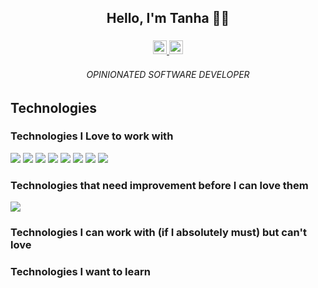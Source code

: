 <h2 align="center">Hello, I'm Tanha 👋🏽 </h2>
<h3 align="center">
  <a href="https://www.linkedin.com/in/tanhapatoliya/" >
    <img  alt="tanhapatoliya | LinkedIn" width="22px" src="https://cdn.jsdelivr.net/npm/simple-icons@v3/icons/linkedin.svg" />
  </a>
  <a href="https://www.instagram.com/flower__journal/" >
    <img  alt="@flower__journal | Instagram" width="22px" src="https://cdn.jsdelivr.net/npm/simple-icons@v3/icons/instagram.svg" />
  </a>
</h3>
<h6 align="center">OPINIONATED SOFTWARE DEVELOPER</h6>
<h2>Technologies</h2>
<h3>Technologies I Love to work with</h3>
<p>
  <img src="https://img.shields.io/badge/-JavaScript-000000?style=flat&logo=javascript" />
  <img src="https://img.shields.io/badge/-Nodejs-000000?style=flat&logo=Node.js" />
  <img src="https://img.shields.io/badge/-Express-000000?style=flat&logo=express" />
  <img src="https://img.shields.io/badge/-MongoDB-000000?style=flat&logo=mongodb" />
  <img src="https://img.shields.io/badge/-Vue-000000?style=flat&logo=Vue.js" />
  <img src="https://img.shields.io/badge/-React-000000?style=flat&logo=react" />
  <img src="https://img.shields.io/badge/-GitHub-000000?style=flat&logo=github" />
  <img src="https://img.shields.io/badge/-VSCode-000000?style=flat&logo=visual-studio-code" />
</p>
<h3>Technologies that need improvement before I can love them</h3>
  <img src="https://img.shields.io/badge/-Redux-000000?style=flat&logo=redux&logoColor=ffffff&labelColor=764ABC" />
<h3>Technologies I can work with (if I absolutely must) but can't love</h3>
<h3>Technologies I want to learn</h3>

<!--
**tanha-p/tanha-p** is a ✨ _special_ ✨ repository because its `README.md` (this file) appears on your GitHub profile.

Here are some ideas to get you started:

- 🔭 I’m currently working on ...
- 🌱 I’m currently learning ...
- 👯 I’m looking to collaborate on ...
- 🤔 I’m looking for help with ...
- 💬 Ask me about ...
- 📫 How to reach me: ...
- 😄 Pronouns: ...
- ⚡ Fun fact: ...



Started coding at age ... 11
First program written ... Move a turtle(pointer) 40 steps -> Turn Right 90 deg -> Move 40 steps
First programming language ... LOGO
Programming Evolution ... LOGO -> Wordstar -> Assembly -> C -> Java -> Javascript -> Rest of the bunch
One trait every developer should have ... Sense of Humor
If I wasn't a developer ... I'd be a farmer
Tabs or spaces ... Tabs


-->
